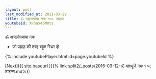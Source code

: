 ```yaml
---
layout: post
last_modified_at: 2021-03-29
title: ॐ महाभागाया नमः १०८ टाइम्स
youtubeId: XRhax46M0ts
---
```

 
 
 ॐ अचलोपमाया नमः  
 
 -  जो पहाड़ की तरह बहुत स्थिर हो 
 
  
 
  
 
 
 
 
 
 


{% include youtubePlayer.html id=page.youtubeId %}
 
[Next]({{ site.baseurl }}{% link  split2/_posts/2016-09-12-ॐ यज्ञभूजे नमः १०८ टाइम्स.md%})
 
